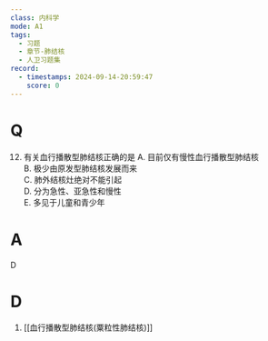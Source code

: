 ```yaml
---
class: 内科学
mode: A1
tags:
  - 习题
  - 章节-肺结核
  - 人卫习题集
record:
  - timestamps: 2024-09-14-20:59:47
    score: 0
---
```


# Q
12. 有关血行播散型肺结核正确的是
A. 目前仅有慢性血行播散型肺结核  
B. 极少由原发型肺结核发展而来  
C. 肺外结核灶绝对不能引起  
D. 分为急性、亚急性和慢性  
E. 多见于儿童和青少年
# A
D
# D
1. [[血行播散型肺结核(粟粒性肺结核)]]
